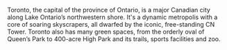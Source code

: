 Toronto, the capital of the province of Ontario, is a major Canadian city along Lake Ontario’s northwestern shore. It's a dynamic metropolis with a core of soaring skyscrapers, all dwarfed by the iconic, free-standing CN Tower. Toronto also has many green spaces, from the orderly oval of Queen’s Park to 400-acre High Park and its trails, sports facilities and zoo.